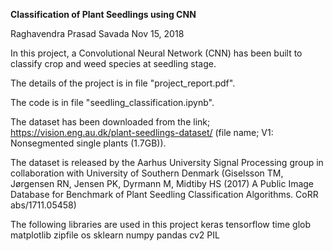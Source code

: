 ****Classification of Plant Seedlings using CNN****

Raghavendra Prasad Savada
Nov 15, 2018

In this project, a Convolutional Neural Network (CNN) has been built to classify crop and weed species at seedling stage.

The details of the project is in file "project_report.pdf".

The code is in file "seedling_classification.ipynb".

The dataset has been downloaded from the link; 
https://vision.eng.au.dk/plant-seedlings-dataset/ (file name; V1: Nonsegmented single plants (1.7GB)).

The dataset is released by the Aarhus University Signal Processing group in collaboration with University of Southern Denmark (Giselsson TM, Jørgensen RN, Jensen PK, Dyrmann M, Midtiby HS (2017) A Public Image Database for Benchmark of Plant Seedling Classification Algorithms. CoRR abs/1711.05458) 

The following libraries are used in this project
keras
tensorflow
time
glob
matplotlib
zipfile
os
sklearn
numpy 
pandas
cv2
PIL
